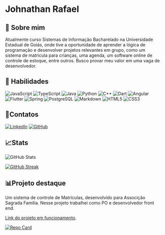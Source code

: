 # Johnathan Rafael 

## 🚀 Sobre mim
Atualmente curso Sistemas de Informação Bacharelado na Universidade Estadual de Goiás, onde tive a oportunidade de aprender a lógica de programação e desenvolver projetos relevantes em grupo, como um sistema de matricula para crianças, uma agenda, um software online de controle de estoque, entre outros. Busco provar meu valor em uma vaga de desenvolvedor. 

## 📝 Habilidades

![JavaScript](https://img.shields.io/badge/JavaScript-F7DF1E?style=for-the-badge&logo=javascript&logoColor=black) ![TypeScript](https://img.shields.io/badge/TypeScript-007ACC?style=for-the-badge&logo=typescript&logoColor=white) ![Java](https://img.shields.io/badge/java-%23ED8B00.svg?style=for-the-badge&logo=openjdk&logoColor=white) ![Python](https://img.shields.io/badge/python-3670A0?style=for-the-badge&logo=python&logoColor=ffdd54) ![C++](https://img.shields.io/badge/C%2B%2B-00599C?style=for-the-badge&logo=c%2B%2B&logoColor=white) ![Dart](https://img.shields.io/badge/Dart-0175C2?style=for-the-badge&logo=dart&logoColor=white) ![Angular](https://img.shields.io/badge/Angular-DD0031?style=for-the-badge&logo=angular&logoColor=white) ![Flutter](https://img.shields.io/badge/Flutter-02569B?style=for-the-badge&logo=flutter&logoColor=white) ![Spring](https://img.shields.io/badge/spring-%236DB33F.svg?style=for-the-badge&logo=spring&logoColor=white) ![PostgreSQL](https://img.shields.io/badge/PostgreSQL-000?style=for-the-badge&logo=postgresql) ![Markdown](https://img.shields.io/badge/Markdown-000?style=for-the-badge&logo=markdown) ![HTML5](https://img.shields.io/badge/HTML5-E34F26?style=for-the-badge&logo=html5&logoColor=white) ![CSS3](https://img.shields.io/badge/CSS3-1572B6?style=for-the-badge&logo=css3&logoColor=white)

## 📧Contatos
[![LinkedIn](https://img.shields.io/badge/LinkedIn-0077B5?style=for-the-badge&logo=linkedin&logoColor=white)](https://www.linkedin.com/in/johnathan-rafael-a78b8910b/) [![GitHub](https://img.shields.io/badge/GitHub-100000?style=for-the-badge&logo=github&logoColor=white)](https://github.com/JohnathanRafael)

## 📈Stats
![GitHub Stats](https://github-readme-stats.vercel.app/api?username=JohnathanRafael&theme=transparent&bg_color=000&border_color=30A3DC&show_icons=true&icon_color=30A3DC&title_color=1E90FF&text_color=FFF)

[![GitHub Streak](https://streak-stats.demolab.com/?user=JohnathanRafael&theme=bear&theme=dark&background=000000&fire=1E90FF&sideNums=FFFFFF&sideLabels=FFFFFF)](https://git.io/streak-stats)

## 📊Projeto destaque
Um sistema de controle de Matrículas, desenvolvido para Associção Sagrada Família. Nesse projeto trabalhei como PO e desenvolvedor front end.

[Link do projeto em funcionamento](https://associacaosagradafamilia.com.br/#/).

[![Repo Card](https://github-readme-stats.vercel.app/api/pin/?username=PIASI-UEG&repo=MatricuLAR_Front&bg_color=000&border_color=30A3DC&show_icons=true&icon_color=30A3DC&title_color=1E90FF&text_color=FFF)](https://github.com/PIASI-UEG/MatricuLAR_Front)
